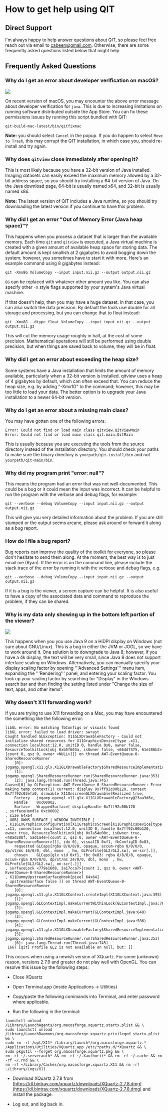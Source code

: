 # How to get help using QIT

## Direct Support

I'm always happy to help answer questions about QIT, so please feel free reach
out via email to [cabeen@gmail.com](mailto:cabeen@gmail.com).  Otherwise, there are some frequently asked questions listed below that might help.

## Frequently Asked Questions

### Why do I get an error about developer verification on macOS?

![](images/verification.png)

On recent version of macOS, you may encounter the above error message about
developer verification for `java`.  This is due to increasing limitations on
running software distributed outside the App Store.  You can fix these
permissions issues by running this script bundled with QIT: 

`qit-build-mac-latest/bin/qitfixmac`

**Note:** you should select `Cancel` in the popup.  If you do happen to select
`Move to Trash`, this may corrupt the QIT installation, in which case you,
should re-install and try again.

### Why does `qitview` close immediately after opening it?

This is most likely because you have a 32-bit version of Java installed.
Imaging datasets can easily exceed the maximum memory allowed by a 32-bit
address space, so you should try installing a 64-bit version of Java.  On the
Java download page, 64-bit is usually named x64, and 32-bit is usually named
x86.

**Note:** The latest version of QIT includes a Java runtime, so you should try
downloading the latest version if you continue to have this problem. 

### Why did I get an error "Out of Memory Error (Java heap space)"?

This happens when you process a dataset that is larger than the available memory.  Each time `qit` and `qitview` is executed, a Java virtual machine is created with a given amount of available heap space for storing data.  The default amount is kept smallish at 2 gigabytes to avoid bogging down the system; however, you sometimes have to start it with more.  Here's an example command using 8 gigabytes instead:

`qit -Xmx8G VolumeCopy --input input.nii.gz --output output.nii.gz`

`8G` can be replaced with whatever other amount you like.  You can also specify other `-X` style flags supported by your system's Java virtual machine.

If that doesn't help, then you may have a huge dataset.  In that case, you can also switch the data precision.  By default the tools use double for all storage and processing, but you can change that to float instead:

`qit -Xmx8G --dtype float VolumeCopy --input input.nii.gz --output output.nii.gz`

This will cut the memory usage roughly in half, at the cost of some precision.  Mathematical operations will still be performed using double precision, but when things are saved back to volume, they will be in float.

### Why did I get an error about exceeding the heap size?

Some systems have a Java installation that limits the amount of memory available, particularly when a 32-bit version is installed.  qitview uses a heap of 4 gigabytes by default, which can often exceed that.  You can reduce the heap size, e.g. by adding "-Xmx1G" to the command; however, this may be too little to load your data.  The better option is to upgrade your Java installation to a newer 64-bit version.

### Why do I get an error about a missing main class?

You may have gotten one of the following errors:

```
Error: Could not find or load main class qitview.QitViewMain
Error: Could not find or load main class qit.main.QitMain
```

This is usually because you are executing the tools from the source directory instead of the installation directory.  You should check your paths to make sure the binary directory is `yourpath/qit-install/bin` and not `yourpath/qit-main/bin`.

### Why did my program print "error: null"?

This means the program had an error that was not well-documented.  This could be a bug or it could mean the input was incorrect.  It can be helpful to run the program with the verbose and debug flags, for example:

`qit --verbose --debug VolumeCopy --input input.nii.gz --output output.nii.gz`

This will give you very detailed information about the problem.  If you are still stumped or the output seems arcane, please ask around or forward it along as a bug report.

### How do I file a bug report?

Bug reports can improve the quality of the toolkit for everyone, so please don't hesitate to send them along.  At the moment, the best way is to just email me (Ryan).  If the error is on the command line, please include the stack trace of the error by running it with the verbose and debug flags, e.g.

`qit --verbose --debug VolumeCopy --input input.nii.gz --output output.nii.gz`

If it is a bug is the viewer, a screen capture can be helpful.  It is also useful to have a copy of the associated data and command to reproduce the problem, if they can be shared.

### Why is my data only showing up in the bottom left portion of the viewer?

![](images/Clipped.png)

This happens when you you use Java 9 on a HiDPI display on Windows (not sure about GNU/Linux).  This is a bug in either the JVM or JOGL, so we have to work around it.  One solution is to downgrade to Java 8; however, if you have a 4k display, the text will be very small, since Java 8 does not support interface scaling on Windows.  Alternatively, you can manually specify your display scaling factor by opening '''Advanced Settings''' menu item, expanding the '''Rendering''' panel, and entering your scaling factor.  You look up your scaling factor by searching for "Display" in the Windows search bar and then finding the setting listed under "Change the size of text, apps, and other items".

### Why doesn't X11 forwarding work?

If you are trying to use X11 forwarding on a Mac, you may have encountered the something like the following error:

```
libGL error: No matching fbConfigs or visuals found
libGL error: failed to load driver: swrast
Caught handled GLException: X11GLXDrawableFactory - Could not initialize shared resources for X11GraphicsDevice[type .x11, connection localhost:12.0, unitID 0, handle 0x0, owner false, ResourceToolkitLock[obj 0xb5f603a, isOwner false, <664d7475, 61e286b2>[count 0, qsz 0, owner <NULL>]]] on thread AWT-EventQueue-0-SharedResourceRunner
    [0]: jogamp.opengl.x11.glx.X11GLXDrawableFactory$SharedResourceImplementation.createSharedResource(X11GLXDrawableFactory.java:306)
    [1]: jogamp.opengl.SharedResourceRunner.run(SharedResourceRunner.java:353)
    [2]: java.lang.Thread.run(Thread.java:745)
Caused[0] by GLException: AWT-EventQueue-0-SharedResourceRunner: Error making temp context(1) current: display 0x7ff92c00b120, context 0x7ff92c03efa0, drawable X11OnscreenGLXDrawable[Realized true,
    Factory   jogamp.opengl.x11.glx.X11GLXDrawableFactory@23aa3d6e,
    Handle    0xc00002,
    Surface   WrappedSurface[ displayHandle 0x7ff92c00b120
, surfaceHandle 0xc00002
, size 64x64
, UOB[ OWNS_SURFACE | WINDOW_INVISIBLE ]
, X11GLXGraphicsConfiguration[X11GraphicsScreen[X11GraphicsDevice[type .x11, connection localhost:12.0, unitID 0, handle 0x7ff92c00b120, owner true, ResourceToolkitLock[obj 0x7a54e00c, isOwner true, <48ad288f, 5ad1a4e>[count 2, qsz 0, owner <AWT-EventQueue-0-SharedResourceRunner>]]], idx 0], visualID 0xf1, fbConfigID 0x83,
    requested GLCaps[rgba 8/8/8/0, opaque, accum-rgba 0/0/0/0, dp/st/ms 16/0/0, dbl, mono  , hw, GLProfile[GL2/GL2.sw], on-scr[.]],
    chosen    GLCaps[glx vid 0xf1, fbc 0x83: rgba 8/8/8/8, opaque, accum-rgba 0/0/0/0, dp/st/ms 24/0/0, dbl, mono  , hw, GLProfile[GL2/GL2.sw], on-scr[.]]]
, surfaceLock <779e16d8, 2a17cca7>[count 1, qsz 0, owner <AWT-EventQueue-0-SharedResourceRunner>]
, X11DummyUpstreamSurfaceHook[pixel 64x64]
, upstreamSurface false ]] on thread AWT-EventQueue-0-SharedResourceRunner
    [0]: jogamp.opengl.x11.glx.X11GLXContext.createImpl(X11GLXContext.java:393)
    [1]: jogamp.opengl.GLContextImpl.makeCurrentWithinLock(GLContextImpl.java:765)
    [2]: jogamp.opengl.GLContextImpl.makeCurrent(GLContextImpl.java:648)
    [3]: jogamp.opengl.GLContextImpl.makeCurrent(GLContextImpl.java:586)
    [4]: jogamp.opengl.x11.glx.X11GLXDrawableFactory$SharedResourceImplementation.createSharedResource(X11GLXDrawableFactory.java:277)
    [5]: jogamp.opengl.SharedResourceRunner.run(SharedResourceRunner.java:353)
    [6]: java.lang.Thread.run(Thread.java:745)
 1667 [qit] Profile GL2 is not available on null, but: []
```

This occurs when using a newish version of XQuartz.  For some (unknown) reason, versions 2.7.9 and greater do not play well with OpenGL.  You can resolve this issue by the following steps:

- Close XQuartz

- Open Terminal.app (inside Applications -> Utilities)

- Copy/paste the following commands into Terminal, and enter password where applicable.

- Run the following in the terminal:

```
launchctl unload /Library/LaunchAgents/org.macosforge.xquartz.startx.plist && \
sudo launchctl unload /Library/LaunchDaemons/org.macosforge.xquartz.privileged_startx.plist && \
sudo rm -rf /opt/X11* /Library/Launch*/org.macosforge.xquartz.* /Applications/Utilities/XQuartz.app /etc/*paths.d/*XQuartz && \
sudo pkgutil --forget org.macosforge.xquartz.pkg && \
rm -rf ~/.serverauth* && rm -rf ~/.Xauthorit* && rm -rf ~/.cache && rm -rf ~/.rnd && \
rm -rf ~/Library/Caches/org.macosforge.xquartz.X11 && rm -rf ~/Library/Logs/X11
```

- Download XQuartz 2.7.8 from [https://dl.bintray.com/xquartz/downloads/XQuartz-2.7.8.dmg](https://dl.bintray.com/xquartz/downloads/XQuartz-2.7.8.dmg) and install the package.

- Log out, and log back in.


